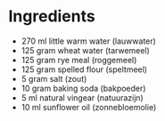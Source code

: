 # Ingredients

* 270 ml little warm water (lauwwater)
* 125 gram wheat water (tarwemeel)
* 125 gram rye meal (roggemeel)
* 125 gram spelled flour (speltmeel)
* 5 gram salt (zout)
* 10 gram baking soda (bakpoeder)
* 5 ml natural vingear (natuurazijn)
* 10 ml sunflower oil (zonnebloemolie)
